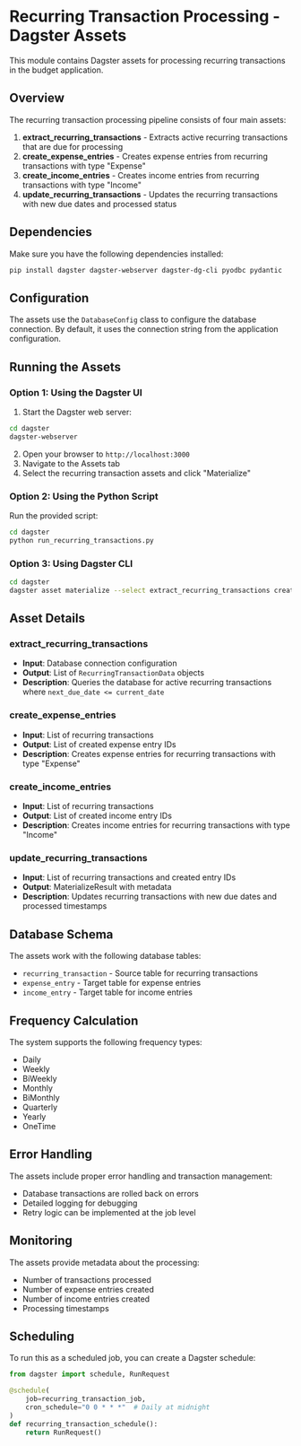 # Recurring Transaction Processing - Dagster Assets

This module contains Dagster assets for processing recurring transactions in the budget application.

## Overview

The recurring transaction processing pipeline consists of four main assets:

1. **extract_recurring_transactions** - Extracts active recurring transactions that are due for processing
2. **create_expense_entries** - Creates expense entries from recurring transactions with type "Expense"
3. **create_income_entries** - Creates income entries from recurring transactions with type "Income"  
4. **update_recurring_transactions** - Updates the recurring transactions with new due dates and processed status

## Dependencies

Make sure you have the following dependencies installed:

```bash
pip install dagster dagster-webserver dagster-dg-cli pyodbc pydantic
```

## Configuration

The assets use the `DatabaseConfig` class to configure the database connection. By default, it uses the connection string from the application configuration.

## Running the Assets

### Option 1: Using the Dagster UI

1. Start the Dagster web server:
```bash
cd dagster
dagster-webserver
```

2. Open your browser to `http://localhost:3000`
3. Navigate to the Assets tab
4. Select the recurring transaction assets and click "Materialize"

### Option 2: Using the Python Script

Run the provided script:
```bash
cd dagster
python run_recurring_transactions.py
```

### Option 3: Using Dagster CLI

```bash
cd dagster
dagster asset materialize --select extract_recurring_transactions create_expense_entries create_income_entries update_recurring_transactions
```

## Asset Details

### extract_recurring_transactions

- **Input**: Database connection configuration
- **Output**: List of `RecurringTransactionData` objects
- **Description**: Queries the database for active recurring transactions where `next_due_date <= current_date`

### create_expense_entries

- **Input**: List of recurring transactions
- **Output**: List of created expense entry IDs
- **Description**: Creates expense entries for recurring transactions with type "Expense"

### create_income_entries

- **Input**: List of recurring transactions  
- **Output**: List of created income entry IDs
- **Description**: Creates income entries for recurring transactions with type "Income"

### update_recurring_transactions

- **Input**: List of recurring transactions and created entry IDs
- **Output**: MaterializeResult with metadata
- **Description**: Updates recurring transactions with new due dates and processed timestamps

## Database Schema

The assets work with the following database tables:

- `recurring_transaction` - Source table for recurring transactions
- `expense_entry` - Target table for expense entries
- `income_entry` - Target table for income entries

## Frequency Calculation

The system supports the following frequency types:
- Daily
- Weekly
- BiWeekly
- Monthly
- BiMonthly
- Quarterly
- Yearly
- OneTime

## Error Handling

The assets include proper error handling and transaction management:
- Database transactions are rolled back on errors
- Detailed logging for debugging
- Retry logic can be implemented at the job level

## Monitoring

The assets provide metadata about the processing:
- Number of transactions processed
- Number of expense entries created
- Number of income entries created
- Processing timestamps

## Scheduling

To run this as a scheduled job, you can create a Dagster schedule:

```python
from dagster import schedule, RunRequest

@schedule(
    job=recurring_transaction_job,
    cron_schedule="0 0 * * *"  # Daily at midnight
)
def recurring_transaction_schedule():
    return RunRequest()
```
